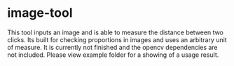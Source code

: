 # image-tool
This tool inputs an image and is able to measure the distance between two clicks. Its built for checking proportions in images and uses an arbitrary unit of measure. It is currently not finished and the opencv dependencies are not included. Please view example folder for a showing of a usage result.
